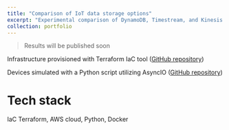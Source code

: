 ```yaml
---
title: "Comparison of IoT data storage options"
excerpt: "Experimental comparison of DynamoDB, Timestream, and Kinesis Data Streams + S3<br/><img src='/images/portfolio/IoTdata_options.jpeg'>"
collection: portfolio
---
```

> Results will be published soon

Infrastructure provisioned with Terraform IaC tool ([GitHub repository](https://github.com/drohal3/aq-infra-data-experiment))

Devices simulated with a Python script utilizing AsyncIO ([GitHub repository](https://github.com/drohal3/aq-data-experiment/tree/main/device_simulation))

Tech stack
===
IaC Terraform, AWS cloud, Python, Docker